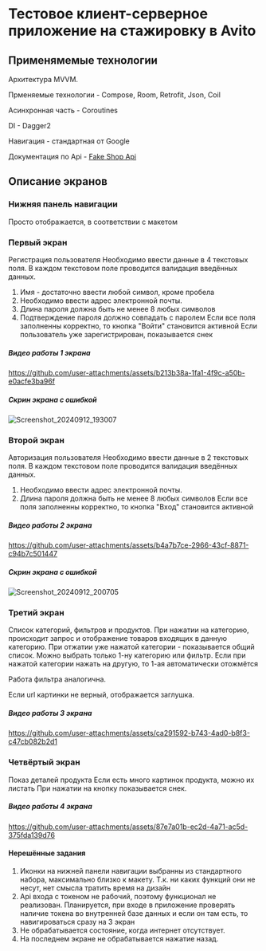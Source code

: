 # Тестовое клиент-серверное приложение на стажировку в Avito

## Применямемые технологии
Архитектура MVVM.

Прменяемые технологии - Compose, Room, Retrofit, Json, Coil

Асинхронная часть - Coroutines

DI - Dagger2

Навигация - стандартная от Google

Документация по Api - [Fake Shop Api](https://fake-shopapi.netlify.app/)

## Описание экранов
### Нижняя панель навигации
Просто отображается, в соответствии с макетом
### Первый экран
Регистрация пользователя
Необходимо ввести данные в 4 текстовых поля.
В каждом текстовом поле проводится валидация введённых данных.
1. Имя - достаточно ввести любой символ, кроме пробела
2. Необходимо ввести адрес электронной почты.
3. Длина пароля должна быть не менее 8 любых символов
4. Подтверждение пароля должно совпадать с паролем
   Если все поля заполненны корректно, то кнопка "Войти" становится активной
   Если пользователь уже зарегистрирован, показывается снек

##### Видео работы 1 экрана
https://github.com/user-attachments/assets/b213b38a-1fa1-4f9c-a50b-e0acfe3ba96f
##### Скрин экрана с ошибкой
![Screenshot_20240912_193007](https://github.com/user-attachments/assets/95b6726d-25c9-4949-8d44-e495120d089d)

### Второй экран
Авторизация пользователя
Необходимо ввести данные в 2 текстовых поля.
В каждом текстовом поле проводится валидация введённых данных.
1. Необходимо ввести адрес электронной почты.
2. Длина пароля должна быть не менее 8 любых символов
   Если все поля заполненны корректно, то кнопка "Вxод" становится активной

##### Видео работы 2 экрана
https://github.com/user-attachments/assets/b4a7b7ce-2966-43cf-8871-c94b7c501447
##### Скрин экрана с ошибкой
![Screenshot_20240912_200705](https://github.com/user-attachments/assets/b4cc337c-0c3f-494f-b322-8d1ccec665ee)

### Третий экран
Список категорий, фильтров и продуктов.
При нажатии на категорию, происходит запрос и отображение товаров входящих в данную категорию.
При отжатии уже нажатой категории - показывается общий список.
Можно выбрать только 1-ну категорию или фильтр. Если при нажатой категории нажать на другую, то 1-ая автоматически отожмётся

Работа фильтра аналогична.

Если url картинки не верный, отображается заглушка.

##### Видео работы 3 экрана
https://github.com/user-attachments/assets/ca291592-b743-4ad0-b8f3-c47cb082b2d1

### Четвёртый экран
Показ деталей продукта
Если есть много картинок продукта, можно их листать
При нажатии на кнопку показывается снек.

##### Видео работы 4 экрана
https://github.com/user-attachments/assets/87e7a01b-ec2d-4a71-ac5d-375fda139d76

#### Нерешённые задания
1. Иконки на нижней панели навигации выбранны из стандартного набора, максимально близко к макету. Т.к. ни каких функций они не несут, нет смысла тратить время на дизайн
2. Api входа с токеном не рабочий, поэтому функционал не реализован. Планируется, при входе в приложение проверять наличие токена во внутренней базе данных и если он там есть, то навигироваться сразу на 3 экран
3. Не обрабатывается состояние, когда интернет отсутствует.
4. На последнем экране не обрабатывается нажатие назад.
